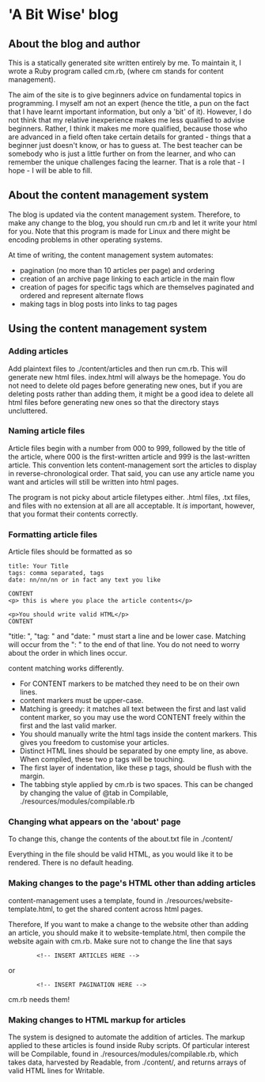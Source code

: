 # 'A Bit Wise' blog

## About the blog and author

This is a statically generated site written entirely by me. To maintain it, I wrote a Ruby program called cm.rb, (where cm stands for content management). 

The aim of the site is to give beginners advice on fundamental topics in programming. I myself am not an expert (hence the title, a pun on the fact that I have learnt important information, but only a 'bit' of it). However, I do not think that my relative inexperience makes me less qualified to advise beginners. Rather, I think it makes me more qualified, because those who are advanced in a field often take certain details for granted - things that a beginner just doesn't know, or has to guess at. The best teacher can be somebody who is just a little further on from the learner, and who can remember the unique challenges facing the learner. That is a role that - I hope - I will be able to fill.

## About the content management system

The blog is updated via the content management system. Therefore, to make any change to the blog, you should run cm.rb and let it write your html for you. Note that this program is made for Linux and there might be encoding problems in other operating systems. 

At time of writing, the content management system automates:
- pagination (no more than 10 articles per page) and ordering 
- creation of an archive page linking to each article in the main flow
- creation of pages for specific tags which are themselves paginated and ordered and represent alternate flows
- making tags in blog posts into links to tag pages

## Using the content management system

### Adding articles

Add plaintext files to ./content/articles and then run cm.rb. This will generate new html files. index.html will always be the homepage. You do not need to delete old pages before generating new ones, but if you are deleting posts rather than adding them, it might be a good idea to delete all html files before generating new ones so that the directory stays uncluttered.

### Naming article files

Article files begin with a number from 000 to 999, followed by the title of the article, where 000 is the first-written article and 999 is the last-written article. This convention lets content-management sort the articles to display in reverse-chronological order. That said, you can use any article name you want and articles will still be written into html pages.

The program is not picky about article filetypes either. .html files, .txt files, and files with no extension at all are all acceptable. It _is_ important, however, that you format their contents correctly.

### Formatting article files

Article files should be formatted as so

```
title: Your Title
tags: comma separated, tags
date: nn/nn/nn or in fact any text you like

CONTENT
<p> this is where you place the article contents</p>

<p>You should write valid HTML</p>
CONTENT
```

"title: ", "tag: " and "date: " must start a line and be lower case. Matching will occur from the ": " to the end of that line. You do not need to worry about the order in which lines occur. 

content matching works differently. 
* For CONTENT markers to be matched they need to be on their own lines.
* content markers must be upper-case.
* Matching is greedy: it matches all text between the first and last valid content marker, so you may use the word CONTENT freely within the first and the last valid marker. 
* You should manually write the html tags inside the content markers. This gives you freedom to customise your articles.  
* Distinct HTML lines should be separated by one empty line, as above. When compiled, these two p tags will be touching.
* The first layer of indentation, like these p tags, should be flush with the margin. 
* The tabbing style applied by cm.rb is two spaces. This can be changed by changing the value of @tab in Compilable, ./resources/modules/compilable.rb

### Changing what appears on the 'about' page
To change this, change the contents of the about.txt file in ./content/

Everything in the file should be valid HTML, as you would like it to be rendered. There is no default heading. 

### Making changes to the page's HTML other than adding articles

content-management uses a template, found in ./resources/website-template.html, to get the shared content across html pages.

Therefore, If you want to make a change to the website other than adding an article, you should make it to website-template.html, then compile the website again with cm.rb. Make sure not to change the line that says

```
        <!-- INSERT ARTICLES HERE -->
```
or
```
        <!-- INSERT PAGINATION HERE -->
```

cm.rb needs them!

### Making changes to HTML markup for articles

The system is designed to automate the addition of articles. The markup applied to these articles is found inside Ruby scripts. Of particular interest will be Compilable, found in ./resources/modules/compilable.rb, which takes data, harvested by Readable, from ./content/, and returns arrays of valid HTML lines for Writable.
